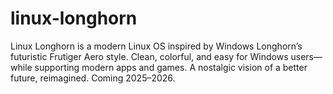 # linux-longhorn
Linux Longhorn is a modern Linux OS inspired by Windows Longhorn’s futuristic Frutiger Aero style. Clean, colorful, and easy for Windows users—while supporting modern apps and games. A nostalgic vision of a better future, reimagined. Coming 2025–2026.

